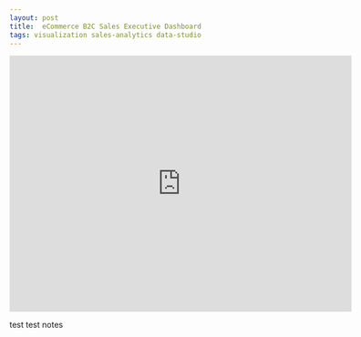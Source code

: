 ```yaml
---
layout: post
title:  eCommerce B2C Sales Executive Dashboard
tags: visualization sales-analytics data-studio
---
```


<iframe width="600" height="450" src="https://datastudio.google.com/embed/reporting/8857a389-0aea-43f9-b37b-5808b6574115/page/JZkKC" frameborder="0" style="border:0" allowfullscreen></iframe>



test test notes 